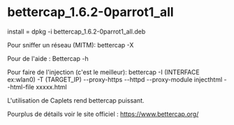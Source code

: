 # bettercap_1.6.2-0parrot1_all
install = dpkg -i bettercap_1.6.2-0parrot1_all.deb </p>
Pour sniffer un réseau (MITM): bettercap -X </p>
Pour de l'aide : Bettercap -h </p>

Pour faire de l'injection (c'est le meilleur): bettercap -I (INTERFACE ex:wlan0) -T (TARGET_IP) --proxy-https --httpd --proxy-module injecthtml --html-file xxxxx.html  </p>

L'utilisation de Caplets rend bettercap puissant. </p>

Pourplus de détails voir le site officiel : https://www.bettercap.org/  </p>
